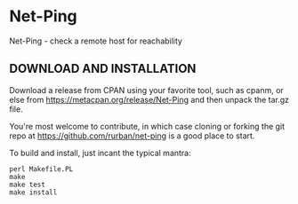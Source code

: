# Net-Ping

Net-Ping - check a remote host for reachability

## DOWNLOAD AND INSTALLATION

Download a release from CPAN using your favorite tool, such as cpanm, or else
from https://metacpan.org/release/Net-Ping and then unpack the tar.gz file.

You're most welcome to contribute, in which case cloning or forking the git
repo at https://github.com/rurban/net-ping is a good place to start.

To build and install, just incant the typical mantra:

    perl Makefile.PL
    make
    make test
    make install
